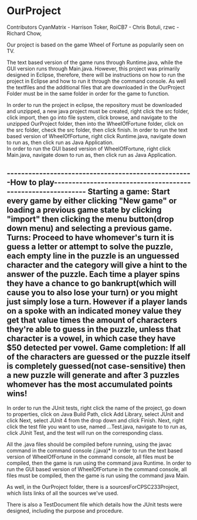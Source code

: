 # OurProject

Contributors
CyanMatrix - Harrison Toker,
RoiCB7 - Chris Botuli,
rzwc - Richard Chow,

Our project is based on the game Wheel of Fortune as popularily seen on TV. 

The text based version of the game runs through Runtime.java, while the GUI version 
runs through Main.java.
However, this project was primarily designed in Eclipse, therefore, there will be 
instructions on how to run the project in Eclipse and how to run it through the command console. 
As well the textfiles and the additional files that are downloaded in the OurProject Folder
must be in the same folder in order for the game to function.

In order to run the project in eclipse, the repository must be downloaded and unzipped,
a new java project must be created, right click the src folder, click import, then go 
into file system, click browse, and navigate to the unzipped OurProject folder, then into
the WheelOfFortune folder, click on the src folder, check the src folder, then click finish.
In order to run the text based version of WheelOfFortune, right click Runtime.java, navigate
down to run as, then click run as Java Application.   
In order to run the GUI based version of WheelOfFortune, right click Main.java, navigate
down to run as, then click run as Java Application. 

----------------------------------------------------How to play------------------------------------------------------------
  Starting a game:
Start every game by either clicking "New game" or loading a previous game state by clicking "import" then clicking
the menu button(drop down menu) and selecting a previous game. 
  Turns:
Proceed to have whomever's turn it is guess a letter or attempt to solve the puzzle, each empty line in the puzzle is an unguessed      character and the category will give a hint to the answer of the puzzle. Each time a player spins they have a chance to go bankrupt(which will cause you to also lose your turn) or you might just simply lose a turn.
However if a player lands on a spoke with an indicated money value they get that value times the amount of characters they're able to guess in the puzzle, unless that character is a vowel, in which case they have $50 detected per vowel.
  Game completion:
If all of the characters are guessed or the puzzle itself is completely guessed(not case-sensitive) then a new puzzle will generate and after 3 puzzles whomever has the most accumulated points wins!
---------------------------------------------------------------------------------------------------------------------------
In order to run the JUnit tests, right click the name of the project, go down to properties,
click on Java Build Path, click Add Library, select JUnit and click Next, select JUnit 4 
from the drop down and click Finish. Next, right click the test file you want to use, 
named ...Test.java, navigate to to run as, click JUnit Test, and the test will run on the 
corresponding class.   

All the .java files should be compiled before running, using the javac command in the 
command console *(*.java)*
In order to run the text based version of WheelOfFortune in the command console, all files 
must be compiled, then the game is run using the command java Runtime. 
In order to run the GUI based version of WheelOfFortune in the command console, all files 
must be compiled, then the game is run using the command java Main. 

As well, in the OurProject folder, there is a sourcesForCPSC233Project, which lists links
of all the sources we've used.

There is also a TestDocument file which details how the JUnit tests were designed, including
the purpose and procedure. 




